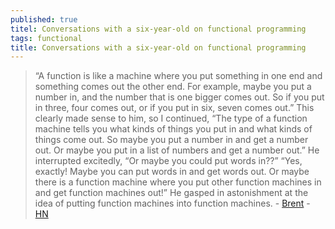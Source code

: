 ```yaml
---
published: true
titel: Conversations with a six-year-old on functional programming
tags: functional
title: Conversations with a six-year-old on functional programming
---
```

> “A function is like a machine where you put something in one end and something comes out the other end. For example, maybe you put a number in, and the number that is one bigger comes out. So if you put in three, four comes out, or if you put in six, seven comes out.” This clearly made sense to him, so I continued, “The type of a function machine tells you what kinds of things you put in and what kinds of things come out. So maybe you put a number in and get a number out. Or maybe you put in a list of numbers and get a number out.” He interrupted excitedly, “Or maybe you could put words in??” “Yes, exactly! Maybe you can put words in and get words out. Or maybe there is a function machine where you put other function machines in and get function machines out!” He gasped in astonishment at the idea of putting function machines into function machines. - [Brent](https://byorgey.wordpress.com/2018/05/06/conversations-with-a-six-year-old-on-functional-programming/) - [HN](https://news.ycombinator.com/item?id=22943749)
